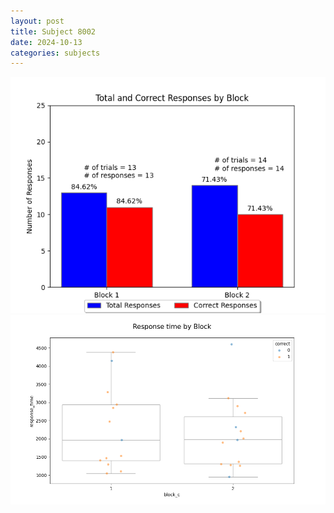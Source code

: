 ```yaml
---
layout: post
title: Subject 8002
date: 2024-10-13
categories: subjects
---
```


![](data/8002/run-12/8002_ATS_responses.png)
![](data/8002/run-12/8002_ATS_rt.png)
